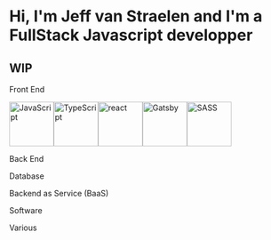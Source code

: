 # Hi, I'm Jeff van Straelen and I'm a FullStack Javascript developper 

## WIP

Front End 

<img src="https://upload.wikimedia.org/wikipedia/commons/9/99/Unofficial_JavaScript_logo_2.svg" alt="JavaScript" width="80"/><img src="https://cdn.worldvectorlogo.com/logos/typescript.svg" alt="TypeScript" width="80"/><img src="https://banner2.cleanpng.com/20180410/dbq/kisspng-react-javascript-responsive-web-design-github-angu-github-5accac24ced243.4761515415233628528472.jpg" alt="react" width="80"/><img src="https://cdn.icon-icons.com/icons2/2107/PNG/512/file_type_gatsby_icon_130583.png" alt="Gatsby" width="80"/><img src="https://seeklogo.com/images/N/next-js-logo-8FCFF51DD2-seeklogo.com.png" alt="SASS" width="80"/>

Back End

Database

Backend as Service (BaaS)

Software

Various
